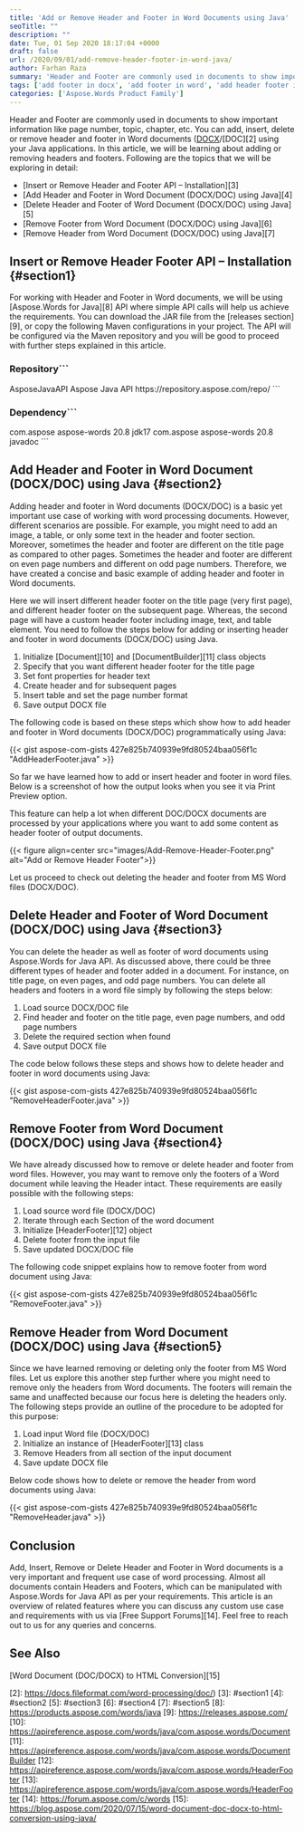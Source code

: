 ```yaml
---
title: 'Add or Remove Header and Footer in Word Documents using Java'
seoTitle: ""
description: ""
date: Tue, 01 Sep 2020 18:17:04 +0000
draft: false
url: /2020/09/01/add-remove-header-footer-in-word-java/
author: Farhan Raza
summary: 'Header and Footer are commonly used in documents to show important information like page number, topic, chapter, etc. You can add, insert, delete or remove header and footer in Word documents (DOCX/DOC) using your Java applications. In this article, we will be learning about adding or removing headers and footers.'
tags: ['add footer in docx', 'add footer in word', 'add header footer in word', 'add header in docx', 'add header in word', 'footer in word', 'header in word', 'remove header footer in word']
categories: ['Aspose.Words Product Family']
---
```


Header and Footer are commonly used in documents to show important information like page number, topic, chapter, etc. You can add, insert, delete or remove header and footer in Word documents ([DOCX][1]/[DOC][2] using your Java applications. In this article, we will be learning about adding or removing headers and footers. Following are the topics that we will be exploring in detail:

*   [Insert or Remove Header and Footer API – Installation][3]
*   [Add Header and Footer in Word Document (DOCX/DOC) using Java][4]
*   [Delete Header and Footer of Word Document (DOCX/DOC) using Java][5]
*   [Remove Footer from Word Document (DOCX/DOC) using Java][6]
*   [Remove Header from Word Document (DOCX/DOC) using Java][7]

## Insert or Remove Header Footer API – Installation {#section1}

For working with Header and Footer in Word documents, we will be using [Aspose.Words for Java][8] API where simple API calls will help us achieve the requirements. You can download the JAR file from the [releases section][9], or copy the following Maven configurations in your project. The API will be configured via the Maven repository and you will be good to proceed with further steps explained in this article.

### Repository```
<repositories>
    <repository>
        <id>AsposeJavaAPI</id>
        <name>Aspose Java API</name>
        <url>https://repository.aspose.com/repo/</url>
    </repository>
</repositories>
```

### Dependency```
<dependencies>
    <dependency>
        <groupId>com.aspose</groupId>
        <artifactId>aspose-words</artifactId>
        <version>20.8</version>
        <classifier>jdk17</classifier>
    </dependency>
    <dependency>
        <groupId>com.aspose</groupId>
        <artifactId>aspose-words</artifactId>
        <version>20.8</version>
        <classifier>javadoc</classifier>
    </dependency>
</dependencies>
```

## Add Header and Footer in Word Document (DOCX/DOC) using Java {#section2}

Adding header and footer in Word documents (DOCX/DOC) is a basic yet important use case of working with word processing documents. However, different scenarios are possible. For example, you might need to add an image, a table, or only some text in the header and footer section. Moreover, sometimes the header and footer are different on the title page as compared to other pages. Sometimes the header and footer are different on even page numbers and different on odd page numbers. Therefore, we have created a concise and basic example of adding header and footer in Word documents.

Here we will insert different header footer on the title page (very first page), and different header footer on the subsequent page. Whereas, the second page will have a custom header footer including image, text, and table element. You need to follow the steps below for adding or inserting header and footer in word documents (DOCX/DOC) using Java.

1.  Initialize [Document][10] and [DocumentBuilder][11] class objects
2.  Specify that you want different header footer for the title page
3.  Set font properties for header text
4.  Create header and for subsequent pages
5.  Insert table and set the page number format
6.  Save output DOCX file

The following code is based on these steps which show how to add header and footer in Word documents (DOCX/DOC) programmatically using Java:

{{< gist aspose-com-gists 427e825b740939e9fd80524baa056f1c "AddHeaderFooter.java" >}}

So far we have learned how to add or insert header and footer in word files. Below is a screenshot of how the output looks when you see it via Print Preview option.

This feature can help a lot when different DOC/DOCX documents are processed by your applications where you want to add some content as header footer of output documents.



{{< figure align=center src="images/Add-Remove-Header-Footer.png" alt="Add or Remove Header Footer">}}


Let us proceed to check out deleting the header and footer from MS Word files (DOCX/DOC).

## Delete Header and Footer of Word Document (DOCX/DOC) using Java {#section3}

You can delete the header as well as footer of word documents using Aspose.Words for Java API. As discussed above, there could be three different types of header and footer added in a document. For instance, on title page, on even pages, and odd page numbers. You can delete all headers and footers in a word file simply by following the steps below:

1.  Load source DOCX/DOC file
2.  Find header and footer on the title page, even page numbers, and odd page numbers
3.  Delete the required section when found
4.  Save output DOCX file

The code below follows these steps and shows how to delete header and footer in word documents using Java:

{{< gist aspose-com-gists 427e825b740939e9fd80524baa056f1c "RemoveHeaderFooter.java" >}}

## Remove Footer from Word Document (DOCX/DOC) using Java {#section4}

We have already discussed how to remove or delete header and footer from word files. However, you may want to remove only the footers of a Word document while leaving the Header intact. These requirements are easily possible with the following steps:

1.  Load source word file (DOCX/DOC)
2.  Iterate through each Section of the word document
3.  Initialize [HeaderFooter][12] object
4.  Delete footer from the input file
5.  Save updated DOCX/DOC file

The following code snippet explains how to remove footer from word document using Java:

{{< gist aspose-com-gists 427e825b740939e9fd80524baa056f1c "RemoveFooter.java" >}}

## Remove Header from Word Document (DOCX/DOC) using Java {#section5}

Since we have learned removing or deleting only the footer from MS Word files. Let us explore this another step further where you might need to remove only the headers from Word documents. The footers will remain the same and unaffected because our focus here is deleting the headers only. The following steps provide an outline of the procedure to be adopted for this purpose:

1.  Load input Word file (DOCX/DOC)
2.  Initialize an instance of [HeaderFooter][13] class
3.  Remove Headers from all section of the input document
4.  Save update DOCX file

Below code shows how to delete or remove the header from word documents using Java:

{{< gist aspose-com-gists 427e825b740939e9fd80524baa056f1c "RemoveHeader.java" >}}

## Conclusion

Add, Insert, Remove or Delete Header and Footer in Word documents is a very important and frequent use case of word processing. Almost all documents contain Headers and Footers, which can be manipulated with Aspose.Words for Java API as per your requirements. This article is an overview of related features where you can discuss any custom use case and requirements with us via [Free Support Forums][14]. Feel free to reach out to us for any queries and concerns.

## See Also

[Word Document (DOC/DOCX) to HTML Conversion][15]




[1]: https://docs.fileformat.com/word-processing/docx/
[2]: https://docs.fileformat.com/word-processing/doc/)
[3]: #section1
[4]: #section2
[5]: #section3
[6]: #section4
[7]: #section5
[8]: https://products.aspose.com/words/java
[9]: https://releases.aspose.com/
[10]: https://apireference.aspose.com/words/java/com.aspose.words/Document
[11]: https://apireference.aspose.com/words/java/com.aspose.words/DocumentBuilder
[12]: https://apireference.aspose.com/words/java/com.aspose.words/HeaderFooter
[13]: https://apireference.aspose.com/words/java/com.aspose.words/HeaderFooter
[14]: https://forum.aspose.com/c/words
[15]: https://blog.aspose.com/2020/07/15/word-document-doc-docx-to-html-conversion-using-java/





